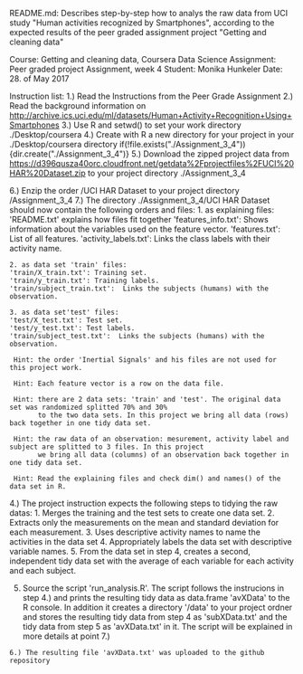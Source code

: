 README.md:    Describes step-by-step how to analys the raw data from UCI study "Human activities recognized by Smartphones",
              according to the expected results of the peer graded assignment project "Getting and cleaning data"
                          
Course:       Getting and cleaning data, Coursera Data Science
Assignment:   Peer graded project Assignment, week 4
Student:      Monika Hunkeler
Date: 28. of May 2017

Instruction list:
1.) Read the Instructions from the Peer Grade Assignment 
2.) Read the background information on http://archive.ics.uci.edu/ml/datasets/Human+Activity+Recognition+Using+Smartphones
3.) Use R and setwd() to set your work directory ./Desktop/coursera 
4.) Create with R a new directory for your project in your ./Desktop/coursera directory
    if(!file.exists("./Assignment_3_4")){dir.create("./Assignment_3_4")}
5.) Download the zipped project data from https://d396qusza40orc.cloudfront.net/getdata%2Fprojectfiles%2FUCI%20HAR%20Dataset.zip 
    to your project directory ./Assignment_3_4
    
6.) Enzip the order /UCI HAR Dataset to your project directory /Assignment_3_4
7.) The directory ./Assignment_3_4/UCI HAR Dataset should now contain the following orders and files:
    1. as explaining files:
    'README.txt' explains how files fit together
    'features_info.txt': Shows information about the variables used on the feature vector.
    'features.txt': List of all features.
    'activity_labels.txt': Links the class labels with their activity name.
    
    2. as data set 'train' files:
    'train/X_train.txt': Training set.
    'train/y_train.txt': Training labels.
    'train/subject_train.txt':  Links the subjects (humans) with the observation.
    
    3. as data set'test' files:
    'test/X_test.txt': Test set.
    'test/y_test.txt': Test labels.
    'train/subject_test.txt':  Links the subjects (humans) with the observation.
    
     Hint: the order 'Inertial Signals' and his files are not used for this project work.
     
     Hint: Each feature vector is a row on the data file.
     
     Hint: there are 2 data sets: 'train' and 'test'. The original data set was randomized splitted 70% and 30% 
           to the two data sets. In this project we bring all data (rows) back together in one tidy data set.
           
     Hint: the raw data of an observation: mesurement, activity label and subject are splitted to 3 files. In this project 
           we bring all data (columns) of an observation back together in one tidy data set.

     Hint: Read the explaining files and check dim() and names() of the data set in R. 

   4.) The project instruction expects the following steps to tidying the raw datas:
          1. Merges the training and the test sets to create one data set.
          2. Extracts only the measurements on the mean and standard deviation for each measurement. 
          3. Uses descriptive activity names to name the activities in the data set
          4. Appropriately labels the data set with descriptive variable names. 
          5. From the data set in step 4, creates a second, independent tidy data set with the average of each variable for 
             each activity and each subject.
      
   5. Source the script 'run_analysis.R'. The script follows the instrucions in step 4.) and prints the resulting tidy data as
      data.frame 'avXData' to the R console. In addition it creates a directory '/data' to your project ordner and stores 
      the resulting tidy data from step 4 as 'subXData.txt' and the tidy data from step 5 as 'avXData.txt' in it. 
      The script will be explained in more details at point 7.)
      
    6.) The resulting file 'avXData.txt' was uploaded to the github repository 
      
      
